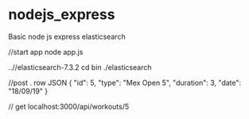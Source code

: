 # nodejs_express
Basic node js express elasticsearch 

//start app
 node app.js

..//elasticsearch-7.3.2
cd bin
./elasticsearch



//post . row JSON
{
            "id": 5,
            "type": "Mex Open 5",
            "duration": 3,
            "date": "18/09/19"
        }
        
  // get 
 localhost:3000/api/workouts/5
        
